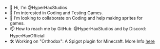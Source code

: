 - 👋 Hi, I’m @HyperHaxStudios
- 👀 I’m interested in Coding and Testing Games.
- 💞️ I’m looking to collaborate on Coding and help making sprites for games.
- 📫 How to reach me by GitHub: @HyperHaxStudios and by Discord: HyperHaxOfficial
- 🛠 Working on "Orthodox": A Spigot plugin for Minecraft. More Info [here](https://github.com/HyperHaxStudios/Orthodox)
<!---
HyperHaxStudios/HyperHaxStudios is a ✨ special ✨ repository because its `README.md` (this file) appears on your GitHub profile.
You can click the Preview link to take a look at your changes.
--->
